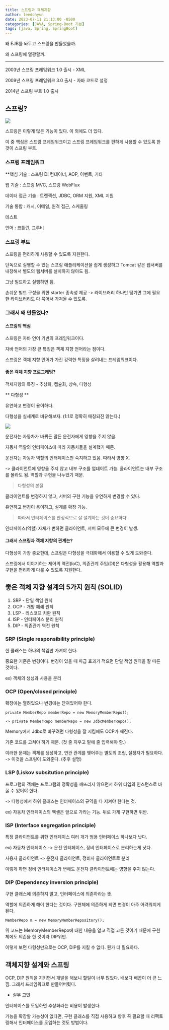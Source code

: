 ```yaml
---
title: 스프링과 객체지향
author: leedohyun
date: 2023-07-11 21:13:00 -0500
categories: [JAVA, Spring-Boot 기본]
tags: [java, Spring, SpringBoot]
---
```


왜 EJB를 놔두고 스프링을 만들었을까.

왜 스프링에 열광할까.

---

2003년 스프링 프레임워크 1.0 출시 - XML

2009년 스프링 프레임워크 3.0 출시 - 자바 코드로 설정

2014년 스프링 부트 1.0 출시

## 스프링?

![](https://blog.kakaocdn.net/dn/cTUGcI/btsnoE002UT/JifDcOQV2IS7qcT6wdyMP0/img.png)

스프링은 이렇게 많은 기능이 있다. 이 외에도 더 있다.

이 중 핵심은 스프링 프레임워크이고 스프링 프레임워크를 편하게 사용할 수 있도록 한 것이 스프링 부트.

### 스프링 프레임워크

**핵심 기술 : 스프링 DI 컨테이너, AOP, 이벤트, 기타

웹 기술 : 스프링 MVC, 스프링 WebFlux

데이터 접근 기술 : 트랜잭션, JDBC, ORM 지원, XML 지원

기술 통합 : 캐시, 이메일, 원격 접근, 스케줄링

테스트

언어 : 코틀린, 그루비

### 스프링 부트

스프링을 편리하게 사용할 수 있도록 지원한다.

단독으로 실행할 수 있는 스프링 애플리케이션을 쉽게 생성하고 Tomcat 같은 웹서버를 내장해서 별도의 웹서버를 설치하지 않아도 됨.

그냥 빌드하고 실행하면 됨.

손쉬운 빌드 구성을 위한 starter 종속성 제공 -> 라이브러리 하나만 땡기면 그에 필요한 라이브러리도 다 묶어서 가져올 수 있도록.

### 그래서 왜 만들었나?

#### 스프링의 핵심

스프링은 자바 언어 기반의 프레임워크이다.

자바 언어의 가장 큰 특징은 객체 지향 언어라는 점이다.

스프링은 객체 지향 언어가 가진 강력한 특징을 살려내는 프레임워크이다.

#### 좋은 객체 지향 프로그래밍?

객체지향의 특징 - 추상화, 캡슐화, 상속, 다형성

** 다형성 **

유연하고 변경이 용이하다.

다형성을 실세계로 비유해보자. (1:1로 정확히 매칭되진 않는다.)

![](https://blog.kakaocdn.net/dn/AbGh5/btsnom7q2Hn/hSiVjdei0s5Jq9JLfkvFe0/img.png)

운전자는 자동차가 바뀌든 말든 운전자에게 영향을 주지 않음. 

자동차 역할의 인터페이스에 따라 자동차들을 설계했기 때문.

운전자는 자동차 역할의 인터페이스만 숙지하고 있음. 따라서 영향 X.

-> 클라이언트에 영향을 주지 않고 내부 구조를 업데이트 가능. 클라이언트는 내부 구조를 몰라도 됨. 역할과 구현을 나누었기 때문.

>  다형성의 본질

클라이언트를 변경하지 않고, 서버의 구현 기능을 유연하게 변경할 수 있다.

유연하고 변경이 용이하고, 설계를 확장 가능. 

>  따라서 인터페이스를 안정적으로 잘 설계하는 것이 중요하다. 

인터페이스(역할) 자체가 변하면 클라이언트, 서버 모두에 큰 변경이 발생.

#### 그래서 스프링과 객체 지향의 관계는?

다형성이 가장 중요한데, 스프링은 다형성을 극대화해서 이용할 수 있게 도와준다.

스프링에서 이야기하는 제어의 역전(loC), 의존관계 주입(DI)은 다형성을 활용해 역할과 구현을 편리하게 다룰 수 있도록 지원한다.

## 좋은 객체 지향 설계의 5가지 원칙 (SOLID)

1. SRP - 단일 책임 원칙
2. OCP - 개방 폐쇄 원칙
3. LSP - 리스코프 치환 원칙
4. ISP - 인터페이스 분리 원칙
5. DIP - 의존관계 역전 원칙

### SRP (Single responsibility principle)

한 클래스는 하나의 책임만 가져야 한다.

중요한 기준은 변경이다. 변경이 있을 때 파급 효과가 적으면 단일 책임 원칙을 잘 따른 것이다.

ex) 객체의 생성과 사용을 분리

### OCP (Open/closed principle)

확장에는 열려있으나 변경에는 닫혀있어야 한다.

```
private MemberRepo memberRepo = new MemoryMemberRepo();

-> private MemberRepo memberRepo = new JdbcMemberRepo();
```

Memory에서 Jdbc로 바꾸려면 다형성을 잘 지킴에도 OCP가 깨진다.

기존 코드를 고쳐야 하기 때문. (첫 줄 지우고 밑에 줄 입력해야 함.)

이러한 문제는 객체를 생성하고, 연관 관계를 맺어주는 별도의 조립, 설정자가 필요하다. -> 이것을 스프링이 도와준다. (추후 설명)

### LSP (Liskov subsitution principle)

프로그램의 객체는 프로그램의 정확성을 깨뜨리지 않으면서 하위 타입의 인스턴스로 바꿀 수 있어야 한다.

-> 다형성에서 하위 클래스는 인터페이스의 규약을 다 지켜야 한다는 것.

ex) 자동차 인터페이스의 엑셀은 앞으로 가라는 기능. 뒤로 가게 구현하면 위반.

### ISP (Interface segregation principle)

특정 클라이언트를 위한 인터페이스 여러 개가 범용 인터페이스 하나보다 낫다.

ex) 자동차 인터페이스 -> 운전 인터페이스, 정비 인터페이스로 분리하는게 낫다.

사용자 클라이언트 -> 운전자 클라이언트, 정비사 클라이언트로 분리

이렇게 하면 정비 인터페이스가 변해도 운전자 클라이언트에는 영향을 주지 않는다.

### DIP (Dependency inversion principle)

구현 클래스에 의존하지 말고, 인터페이스에 의존하라는 뜻.

역할에 의존하게 해야 한다는 것이다. 구현체에 의존하게 되면 변경이 아주 어려워지게 된다.

```
MemberRepo m = new MemoryMemberRepository();
```

위 코드는 MemoryMemberRepo에 대한 내용을 알고 직접 고른 것이기 때문에 구현체에도 의존을 한 것이라 DIP위반.

이렇게 보면 다형성만으로는 OCP, DIP를 지킬 수 없다. 뭔가 더 필요하다.

## 객체지향 설계와 스프링

OCP, DIP 원칙을 지키면서 개발을 해보니 할일이 너무 많았다. 배보다 배꼽이 더 큰 느낌. 그래서 프레임워크로 만들어버렸다.

- 실무 고민

인터페이스를 도입하면 추상화라는 비용이 발생한다.

기능을 확장할 가능성이 없다면, 구현 클래스를 직접 사용하고 향후 꼭 필요할 때 리팩토링해서 인터페이스를 도입하는 것도 방법이다.

